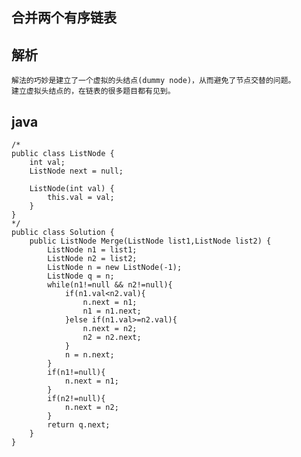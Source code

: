 ## 合并两个有序链表

## 解析

    解法的巧妙是建立了一个虚拟的头结点(dummy node)，从而避免了节点交替的问题。
    建立虚拟头结点的，在链表的很多题目都有见到。
    
    
## java

    /* 
    public class ListNode { 
        int val; 
        ListNode next = null; 
     
        ListNode(int val) { 
            this.val = val; 
        } 
    } 
    */  
    public class Solution {  
        public ListNode Merge(ListNode list1,ListNode list2) {  
            ListNode n1 = list1;  
            ListNode n2 = list2;  
            ListNode n = new ListNode(-1);  
            ListNode q = n;  
            while(n1!=null && n2!=null){  
                if(n1.val<n2.val){  
                    n.next = n1;  
                    n1 = n1.next;              
                }else if(n1.val>=n2.val){  
                    n.next = n2;  
                    n2 = n2.next;      
                }  
                n = n.next;  
            }  
            if(n1!=null){  
                n.next = n1;              
            }  
            if(n2!=null){  
                n.next = n2;          
            }  
            return q.next;  
        }  
    } 